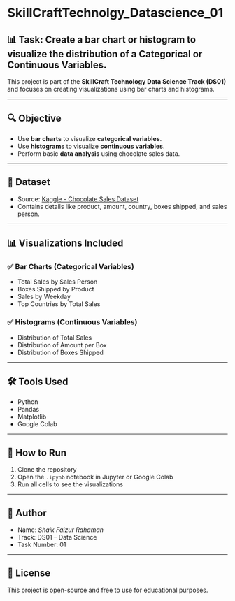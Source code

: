 # SkillCraftTechnolgy_Datascience_01
## 📊 Task: Create a bar chart or histogram to visualize the distribution of a Categorical or Continuous Variables.

This project is part of the **SkillCraft Technology Data Science Track (DS01)** and focuses on creating visualizations using bar charts and histograms.

---

## 🔍 Objective

- Use **bar charts** to visualize **categorical variables**.
- Use **histograms** to visualize **continuous variables**.
- Perform basic **data analysis** using chocolate sales data.

---

## 📁 Dataset

- Source: [Kaggle - Chocolate Sales Dataset](https://www.kaggle.com/)
- Contains details like product, amount, country, boxes shipped, and sales person.

---

## 📊 Visualizations Included

### ✅ Bar Charts (Categorical Variables)
- Total Sales by Sales Person
- Boxes Shipped by Product
- Sales by Weekday
- Top Countries by Total Sales

### ✅ Histograms (Continuous Variables)
- Distribution of Total Sales
- Distribution of Amount per Box
- Distribution of Boxes Shipped

---

## 🛠️ Tools Used

- Python
- Pandas
- Matplotlib
- Google Colab

---

## 📌 How to Run

1. Clone the repository
2. Open the `.ipynb` notebook in Jupyter or Google Colab
3. Run all cells to see the visualizations

---

## 📎 Author

- Name: *Shaik Faizur Rahaman*
- Track: DS01 – Data Science
- Task Number: 01

---

## 🔗 License

This project is open-source and free to use for educational purposes.
